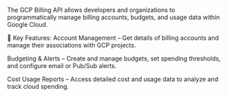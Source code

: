 The GCP Billing API allows developers and organizations to programmatically manage billing accounts, budgets, and usage data within Google Cloud.

🔑 Key Features:
Account Management – Get details of billing accounts and manage their associations with GCP projects.

Budgeting & Alerts – Create and manage budgets, set spending thresholds, and configure email or Pub/Sub alerts.

Cost Usage Reports – Access detailed cost and usage data to analyze and track cloud spending.
